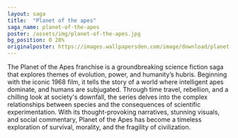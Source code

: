 ```yaml
---
layout: saga
title:  "Planet of the apes"
saga_name: planet-of-the-apes
poster: /assets/img/planet-of-the-apes.jpg
bg_position: 0 20%
originalposter: https://images.wallpapersden.com/image/download/planet-of-the-apes-movie_bmZrbmiUmZqaraWkpJRmbmdlrWZlbWU.jpg
---
```

The Planet of the Apes franchise is a groundbreaking science fiction saga that explores themes of evolution, power, and humanity’s hubris. Beginning with the iconic 1968 film, it tells the story of a world where intelligent apes dominate, and humans are subjugated. Through time travel, rebellion, and a chilling look at society's downfall, the series delves into the complex relationships between species and the consequences of scientific experimentation. With its thought-provoking narratives, stunning visuals, and social commentary, Planet of the Apes has become a timeless exploration of survival, morality, and the fragility of civilization.
